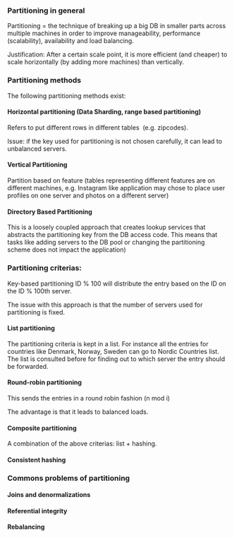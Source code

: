 ### Partitioning in general
Partitioning = the technique of breaking up a big DB in smaller parts across multiple machines in order to improve manageability, performance (scalability), availability and load balancing. 

Justification: After a certain scale point, it is more efficient (and cheaper) to scale horizontally (by adding more machines) than vertically.

### Partitioning methods
The following partitioning methods exist:

#### Horizontal partitioning (Data Sharding, range based partitioning)
Refers to put different rows in different tables  (e.g. zipcodes).

Issue: if the key used for partitioning is not chosen carefully, it can lead to unbalanced servers. 

#### Vertical Partitioning
Partition based on feature (tables representing different features are on different machines, e.g. Instagram like application may chose to place user profiles on one server and photos on a different server)

#### Directory Based Partitioning
This is a loosely coupled approach that creates lookup services that abstracts the partitioning key from the DB access code. This means that tasks like adding servers to the DB pool or changing the partitioning scheme does not impact the application)

### Partitioning criterias:
Key-based partitioning
ID % 100 will distribute the entry based on the ID on the ID % 100th server. 

The issue with this approach is that the number of servers used for partitioning is fixed.

#### List partitioning
The partitioning criteria is kept in a list. For instance all the entries for countries like Denmark, Norway, Sweden can go to Nordic Countries list. The list is consulted before for finding out to which server the entry should be forwarded.

#### Round-robin partitioning
This sends the entries in a round robin fashion (n mod i)

The advantage is that it leads to balanced loads.

#### Composite partitioning
A combination of the above criterias: list + hashing.

#### Consistent hashing

### Commons problems of partitioning
#### Joins and denormalizations

#### Referential integrity

#### Rebalancing

